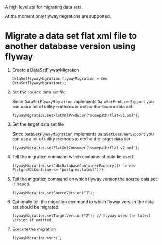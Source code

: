 A high level api for migrating data sets.

At the moment only flyway migrations are supported.

# Migrate a data set flat xml file to another database version using flyway 

1. Create a DataSetFlywayMigration

       DataSetFlywayMigration flywayMigration = new DataSetFlywayMigration();

2. Set the source data set file

   Since `DataSetFlywayMigration` implements `DataSetProducerSupport` you can use a lot of utility
   methods to define the source data set.

       flywayMigration.setFlatXmlProducer("somepath/flat-v1.xml");

5. Set the target data set file
   
   Since `DataSetFlywayMigration` implements `DataSetConsumerSupport` you can use a lot of utility
   methods to define the target data set.

       flywayMigration.setFlatXmlConsumer("somepath/flat-v2.xml");

6. Tell the migration command which container should be used:

       flywayMigration.setJdbcDatabaseContainerFactory(() -> new PostgreSQLContainer<>("postgres:latest")));

7. Tell the migration command on which flyway version the source data set is based.

       flywayMigration.setSourceVersion("1");

8. Optionally tell the migration command to which flyway version the data set should be migrated.

       flywayMigration.setTargetVersion("2"); // flyway uses the latest version if omitted.

9. Execute the migration

       flywayMigration.exec();
